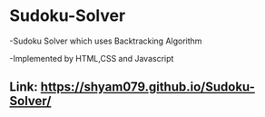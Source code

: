 # Sudoku-Solver
-Sudoku Solver which uses Backtracking Algorithm 

-Implemented by HTML,CSS and Javascript
## Link: https://shyam079.github.io/Sudoku-Solver/
